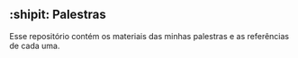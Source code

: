 ## :shipit: Palestras

Esse repositório contém os materiais das minhas palestras e as referências de cada uma.
